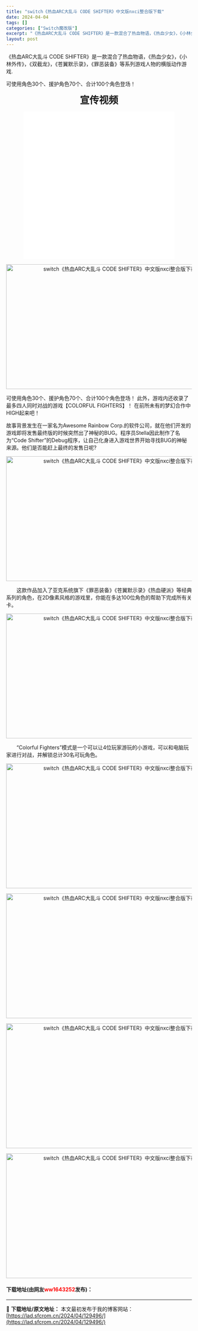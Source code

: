```yaml
---
title: "switch《热血ARC大乱斗 CODE SHIFTER》中文版nxci整合版下载"
date: 2024-04-04
tags: []
categories: ["Switch魔改版"]
excerpt: "《热血ARC大乱斗 CODE SHIFTER》是一款混合了热血物语，《热血少女》，《小林外传》，《双截龙》，《苍翼默示录》，《罪恶装备》等系列游戏人物的横版动作游戏. &nbsp; 可使用角色30个、援护角色70个、合计100个角色登场！ 宣传视频 可使用角色30个、援护角色70个、合计100个角色&hellip;"
layout: post
---
```


 <p>《热血ARC大乱斗 CODE SHIFTER》是一款混合了热血物语，《热血少女》，《小林外传》，《双截龙》，《苍翼默示录》，《罪恶装备》等系列游戏人物的横版动作游戏. &nbsp;</p> <p>可使用角色30个、援护角色70个、合计100个角色登场！</p> <p style="text-align: center;"><strong><span style="font-size:26px;">宣传视频</span></strong></p> <p style="text-align: center;"><iframe allowfullscreen="true" border="0" frameborder="0" framespacing="0" height="400" scrolling="no" src="//player.bilibili.com/player.html?aid=82698326&amp;cid=141495002&amp;page=1" width="410"></iframe></p> <p align="center"><img align="" src="https://xyoss.g.com.cn/xy-production/cms3.0/2020/0109/20200109154321-1728-48497.jpg" style="border-width: 0px; border-style: solid; width: 600px; height: 338px;" alt="switch《热血ARC大乱斗 CODE SHIFTER》中文版nxci整合版下载" /></p> <p>可使用角色30个、援护角色70个、合计100个角色登场！ 此外，游戏内还收录了最多四人同时对战的游戏【COLORFUL FIGHTERS】！ 在前所未有的梦幻合作中HIGH起来吧！</p> <p>故事背景发生在一家名为Awesome Rainbow Corp.的软件公司，就在他们开发的游戏即将发售最终版的时候突然出了神秘的BUG。程序员Stella因此制作了名为&ldquo;Code Shifter&rdquo;的Debug程序，让自己化身进入游戏世界开始寻找BUG的神秘来源。他们是否能赶上最终的发售日呢?</p> <p align="center"><img align="" src="https://xyoss.g.com.cn/xy-production/cms3.0/2020/0109/20200109154328-4416-81346.jpg" style="border-width: 0px; border-style: solid; width: 600px; height: 338px;" alt="switch《热血ARC大乱斗 CODE SHIFTER》中文版nxci整合版下载" /></p> <p>　　这款作品加入了亚克系统旗下《罪恶装备》《苍翼默示录》《热血硬派》等经典系列的角色，在2D像素风格的游戏里，你能在多达100位角色的帮助下完成所有关卡。</p> <p align="center"><img align="" src="https://xyoss.g.com.cn/xy-production/cms3.0/2020/0109/20200109154339-8909-41154.jpg" style="border-width: 0px; border-style: solid; width: 600px; height: 338px;" alt="switch《热血ARC大乱斗 CODE SHIFTER》中文版nxci整合版下载" /></p> <p>　　&ldquo;Colorful Fighters&rdquo;模式是一个可以让4位玩家游玩的小游戏，可以和电脑玩家进行对战，并解锁总计30名可玩角色。</p> <p align="center"><img align="" src="https://xyoss.g.com.cn/xy-production/cms3.0/2020/0109/20200109154326-4401-72240.jpg" style="border-width: 0px; border-style: solid; width: 600px; height: 338px;" alt="switch《热血ARC大乱斗 CODE SHIFTER》中文版nxci整合版下载" /></p> <p align="center"><img align="" src="https://xyoss.g.com.cn/xy-production/cms3.0/2020/0109/20200109154330-5120-77711.jpg" style="border-width: 0px; border-style: solid; height: 338px; width: 600px;" alt="switch《热血ARC大乱斗 CODE SHIFTER》中文版nxci整合版下载" /></p> <p align="center"><img align="" src="https://xyoss.g.com.cn/xy-production/cms3.0/2020/0109/20200109154338-9526-88405.jpg" style="border-width: 0px; border-style: solid; width: 600px; height: 338px;" alt="switch《热血ARC大乱斗 CODE SHIFTER》中文版nxci整合版下载" /></p> <p align="center"><img align="" src="https://xyoss.g.com.cn/xy-production/cms3.0/2020/0109/20200109154342-7521-34961.jpg" style="border-width: 0px; border-style: solid; width: 600px; height: 338px;" alt="switch《热血ARC大乱斗 CODE SHIFTER》中文版nxci整合版下载" /></p> <p><h4>下载地址(由网友<font color="red">ww1643252</font>发布)：</h4></p> 

---
📖 **下载地址/原文地址：** 本文最初发布于我的博客网站：[https://lad.sfcrom.cn/2024/04/129496/](https://lad.sfcrom.cn/2024/04/129496/)
